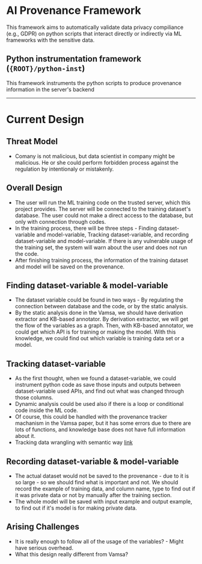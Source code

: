 # AI Provenance Framework

This framework aims to automatically validate data privacy compiliance (e.g., GDPR) on python scripts that interact directly or indirectly via ML frameworks with the sensitive data. 



## Python instrumentation framework (`{ROOT}/python-inst`)
This framework instruments the python scripts to produce provenance information in the server's backend




---

# Current Design
## Threat Model
- Comany is not malicious, but data scientist in company might be malicious. He or she could perform forbidden process against the regulation by intentionaly or mistakenly.

## Overall Design
- The user will run the ML training code on the trusted server, which this project provides. The server will be connected to the training dataset's database. The user could not make a direct access to the database, but only with connection through codes.
- In the training process, there will be three steps - Finding dataset-variable and model-variable, Tracking dataset-variable, and recording dataset-variable and model-variable. If there is any vulnerable usage of the training set, the system will warn about the user and does not run the code.
- After finishing training process, the information of the training dataset and model will be saved on the provenance.

## Finding dataset-variable & model-variable
- The dataset variable could be found in two ways - By regulating the connection between database and the code, or by the static analysis.
- By the static analysis done in the Vamsa, we should have derivation extractor and KB-based annotator. By derivation extractor, we will get the flow of the variables as a graph. Then, with KB-based annotator, we could get which API is for training or making the model. With this knowledge, we could find out which variable is training data set or a model.


## Tracking dataset-variable
- As the first thought, when we found a dataset-variable, we could instrument python code as save those inputs and outputs between dataset-variable used APIs, and find out what was changed through those columns.
- Dynamic analysis could be used also if there is a loop or conditional code inside the ML code.
- Of course, this could be handled with the provenance tracker machanism in the Vamsa paper, but it has some errors due to there are lots of functions, and knowledge base does not have full information about it.
- Tracking data wrangling with semantic way [link](https://arxiv.org/pdf/2209.13995.pdf)

## Recording dataset-variable & model-variable
- The actual dataset would not be saved to the provenance - due to it is so large - so we should find what is important and not. We should record the example of training data, and column name, type to find out if it was private data or not by manually after the training section.
- The whole model will be saved with input example and output example, to find out if it's model is for making private data.

## Arising Challenges
- It is really enough to follow all of the usage of the variables? - Might have serious overhead.
- What this design really different from Vamsa?




